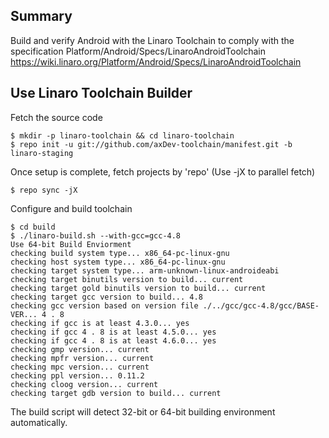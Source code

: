 Summary
-------

Build and verify Android with the Linaro Toolchain to comply with the specification Platform/Android/Specs/LinaroAndroidToolchain
https://wiki.linaro.org/Platform/Android/Specs/LinaroAndroidToolchain


Use Linaro Toolchain Builder
----------------------------
Fetch the source code 

    $ mkdir -p linaro-toolchain && cd linaro-toolchain
    $ repo init -u git://github.com/axDev-toolchain/manifest.git -b linaro-staging

Once setup is complete, fetch projects by 'repo' (Use -jX to parallel fetch) 

    $ repo sync -jX

Configure and build toolchain 

    $ cd build
    $ ./linaro-build.sh --with-gcc=gcc-4.8
    Use 64-bit Build Enviorment
    checking build system type... x86_64-pc-linux-gnu
    checking host system type... x86_64-pc-linux-gnu
    checking target system type... arm-unknown-linux-androideabi
    checking target binutils version to build... current
    checking target gold binutils version to build... current
    checking target gcc version to build... 4.8
    checking gcc version based on version file ./../gcc/gcc-4.8/gcc/BASE-VER... 4 . 8
    checking if gcc is at least 4.3.0... yes
    checking if gcc 4 . 8 is at least 4.5.0... yes
    checking if gcc 4 . 8 is at least 4.6.0... yes
    checking gmp version... current
    checking mpfr version... current
    checking mpc version... current
    checking ppl version... 0.11.2
    checking cloog version... current
    checking target gdb version to build... current




The build script will detect 32-bit or 64-bit building environment automatically. 
